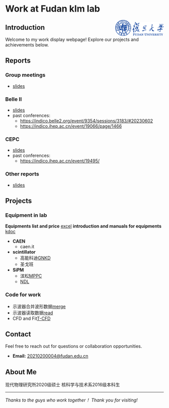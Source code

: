 # Work at Fudan klm lab

<div style="float: right; margin-left: 20px;">
  <img src="./zhanghy_figs/fudan.png" alt="Image Alt Text" width="50">
  <img src="./zhanghy_figs/FDU_logo.png" alt="Image Alt Text" width="100">
</div>

## Introduction
Welcome to my work display webpage! Explore our projects and achievements below. 

## Reports 
### Group meetings
- [slides](http://192.168.31.167/zhanghy/KLMlab/src/branch/main/GroupMeeting)
### Belle II 

- [slides](http://192.168.31.167/zhanghy/KLMlab/src/branch/main/report_Belle2)  
- past conferences:  
  - <https://indico.belle2.org/event/9354/sessions/3183/#20230602>  
  - <https://indico.ihep.ac.cn/event/19066/page/1466>

### CEPC 

- [slides](http://192.168.31.167/zhanghy/KLMlab/src/branch/main/reports_CEPC)  
- past conferences:  
  - <https://indico.ihep.ac.cn/event/19495/>  
### Other reports
- [slides](http://192.168.31.167/zhanghy/KLMlab/src/branch/main/other)  

## Projects
### Equipment in lab
**Equipments list and price**  [excel](http://192.168.31.167/zhanghy/KLMlab/src/branch/main/information)
**introduction and manuals for equipments**  [kdoc](https://kdocs.cn/l/cgINrz7BmEwS)
- **CAEN**
  - caen.it
- **scintillator**
  - 高能科迪[GNKD](http://www.gaonengkedi.com/)
  - 圣戈班
- **SiPM**
  - 滨松[MPPC](https://www.hamamatsu.com/us/en/product/optical-sensors/mppc.html)
  - [NDL](http://www.ndl-sipm.net/products.html)
### Code for work
- 示波器合并波形数据[merge](http://192.168.31.167/zhanghy/KLMlab/src/branch/main/code/other)
- 示波器读取数据[read](http://192.168.31.167/zhanghy/KLMlab/src/branch/main/code/other)
- CFD and Fit[T-CFD](http://192.168.31.167/zhanghy/KLMlab/src/branch/main/code/cfd)

## Contact
Feel free to reach out for questions or collaboration opportunities.
- **Email:** 20210200004@fudan.edu.cn

## About Me  
现代物理研究所2020级硕士
核科学与技术系2016级本科生

---

*Thanks to the guys who work together！*
*Thank you for visiting!*
